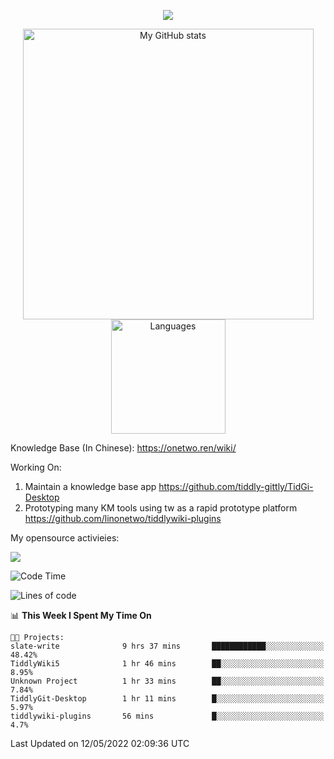 <a href="https://github.com/linonetwo">
    <p align="center">
        <img src="https://github-profile-trophy.vercel.app/?username=linonetwo&column=7&theme=onedark"/>
    </p>
</a>
<a align="center" href="https://github.com/linonetwo">
  <p align="center">
    <img src="https://github-readme-stats.vercel.app/api?username=linonetwo&show_icons=true&count_private=true" alt="My GitHub stats" width="465"/>
    <img src="https://github-readme-stats.vercel.app/api/top-langs/?username=linonetwo&layout=compact&langs_count=10" alt="Languages" height="183">
  </p>
</a>

Knowledge Base (In Chinese): https://onetwo.ren/wiki/

Working On: 

1. Maintain a knowledge base app https://github.com/tiddly-gittly/TidGi-Desktop
1. Prototyping many KM tools using tw as a rapid prototype platform https://github.com/linonetwo/tiddlywiki-plugins

My opensource activieies:

![](https://visitor-badge.glitch.me/badge?page_id=linonetwo.linonetwo)

<!--START_SECTION:waka-->
![Code Time](http://img.shields.io/badge/Code%20Time-0%20secs-blue)

![Lines of code](https://img.shields.io/badge/From%20Hello%20World%20I%27ve%20Written-2%20Million%20lines%20of%20code-blue)

📊 **This Week I Spent My Time On** 

```text
🐱‍💻 Projects: 
slate-write              9 hrs 37 mins       ████████████░░░░░░░░░░░░░   48.42% 
TiddlyWiki5              1 hr 46 mins        ██░░░░░░░░░░░░░░░░░░░░░░░   8.95% 
Unknown Project          1 hr 33 mins        ██░░░░░░░░░░░░░░░░░░░░░░░   7.84% 
TiddlyGit-Desktop        1 hr 11 mins        █░░░░░░░░░░░░░░░░░░░░░░░░   5.97% 
tiddlywiki-plugins       56 mins             █░░░░░░░░░░░░░░░░░░░░░░░░   4.7%

```


 Last Updated on 12/05/2022 02:09:36 UTC
<!--END_SECTION:waka-->
